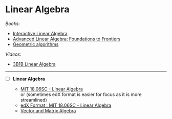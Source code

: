 # Linear Algebra

_Books_:

- [Interactive Linear Algebra](https://textbooks.math.gatech.edu/ila/index.html)
- [Advanced Linear Algebra: Foundations to Frontiers](https://www.cs.utexas.edu/~flame/laff/alaff/ALAFF.html)
- [Geometric algorithms](https://mcrovella.github.io/CS132-Geometric-Algorithms/landing-page.html)

_Videos_:

- [3B1B Linear Algebra](https://www.3blue1brown.com/topics/linear-algebra)

---

- [ ] **Linear Algebra**

  - [MIT 18.06SC - Linear Algebra](https://ocw.mit.edu/courses/18-06sc-linear-algebra-fall-2011/) \
     or (sometimes edX format is easier for focus as it is more streamlined)
  - [edX Format : MIT 18.06SC - Linear Algebra](https://openlearninglibrary.mit.edu/courses/course-v1:OCW+18.06SC+2T2019/course/)
  - [Vector and Matrix Algebra](https://www.complexityexplorer.org/courses/56-vector-and-matrix-algebra/segments/4192?summary)
